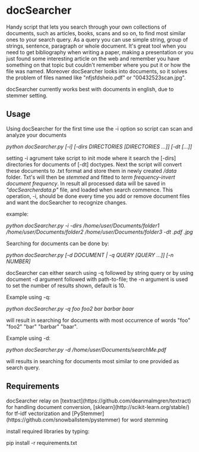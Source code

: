 <h1> docSearcher </h1>
Handy script that lets you search through your own collections of documents, such as articles, books, scans and so on, to find most similar ones to your search query. As a query you can use simple string, group of strings, sentence, paragraph or whole document. It's great tool when you need to get bibliography when writing a paper, making a presentation or you just found some interesting article on the web and remember you have something on that topic but couldn't remember where you put it or how the file was named. Moreover docSearcher looks into documents, so it solves the problem of files named like "nfjsfdsheio.pdf" or "00432523scan.jpg".

docSearcher currently works best with documents in english, due to stemmer setting.
<h2>Usage</h2>
Using docSearcher for the first time use the -i option so script can scan and analyze your documents

*python docSearcher.py [-i] [-dirs DIRECTORIES [DIRECTORIES ...]] [-dt  [...]]*

setting -i agrument take script to init mode where it search the [-dirs] directories for documents of [-dt] doctypes. Next the script will convert these documents to .txt format and store them in newly created */data* folder. Txt's will then be *stemmed* and fitted to *term frequency-invert document frequency*. In result all processed data will be saved in *"docSearcherdata.p"* file, and loaded when search commence. This operation, -i, should be done every time you add or remove document files and want the docSearcher to recognize changes.

example:

*python docSearcher.py -i -dirs /home/user/Documents/folder1  /home/user/Documents/folder2  /home/user/Documents/folder3 -dt .pdf .jpg*

Searching for documents can be done by:

*python docSearcher.py [-d DOCUMENT | -q QUERY [QUERY ...]] [-n NUMBER]*

docSearcher can either search using -q followed by string query or by using document -d argument followed with path-to-file; the -n argument is used to set the number of results shown, default is 10.

Example using -q:

*python docSearcher.py -q foo foo2 bar barbar baar*

will result in searching for documents with most occurrence of words "foo" "foo2" "bar" "barbar" "baar".

Example using -d:

*python docSearcher.py -d /home/user/Documents/searchMe.pdf*

will results in searching for documents most similar to one provided as search query.

<h2>Requirements</h2>
docSearcher relay on [textract](https://github.com/deanmalmgren/textract) for handling document conversion, [sklearn](http://scikit-learn.org/stable/) for tf-idf vectorization and [PyStemmer](https://github.com/snowballstem/pystemmer) for word stemming

install required libraries by typing:

pip install -r requirements.txt
